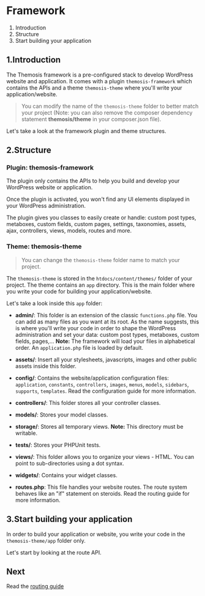 Framework
=========

1. Introduction
2. Structure
3. Start building your application

1.Introduction
--------------

The Themosis framework is a pre-configured stack to develop WordPress website and application. It comes with a plugin `themosis-framework` which contains the APIs and a theme `themosis-theme` where you'll write your application/website.

> You can modify the name of the `themosis-theme` folder to better match your project (Note: you can also remove the composer dependency statement **themosis/theme** in your composer.json file).

Let's take a look at the framework plugin and theme structures.

2.Structure
------------

### Plugin: themosis-framework

The plugin only contains the APIs to help you build and develop your WordPress website or application.

Once the plugin is activated, you won't find any UI elements displayed in your WordPress administration.

The plugin gives you classes to easily create or handle: custom post types, metaboxes, custom fields, custom pages, settings, taxonomies, assets, ajax, controllers, views, models, routes and more.

### Theme: themosis-theme

> You can change the `themosis-theme` folder name to match your project.

The `themosis-theme` is stored in the `htdocs/content/themes/` folder of your project. The theme contains an `app` directory. This is the main folder where you write your code for building your application/website.

Let's take a look inside this `app` folder:

- **admin/**: This folder is an extension of the classic `functions.php` file. You can add as many files as you want at its root. As the name suggests, this is where you'll write your code in order to shape the WordPress administration and set your data: custom post types, metaboxes, custom fields, pages,... **Note:** The framework will load your files in alphabetical order. An `application.php` file is loaded by default.

- **assets/**: Insert all your stylesheets, javascripts, images and other public assets inside this folder.

- **config/**: Contains the website/application configuration files:  `application`, `constants`, `controllers`, `images`, `menus`, `models`, `sidebars`, `supports`, `templates`. Read the configuration guide for more information.

- **controllers/**: This folder stores all your controller classes.

- **models/**: Stores your model classes.

- **storage/**: Stores all temporary views. **Note:** This directory must be writable.

- **tests/**: Stores your PHPUnit tests.

- **views/**: This folder allows you to organize your views - HTML. You can point to sub-directories using a dot syntax.

- **widgets/**: Contains your widget classes.

- **routes.php**: This file handles your website routes. The route system behaves like an "if" statement on steroids. Read the routing guide for more information.



3.Start building your application
---------------------------------

In order to build your application or website, you write your code in the `themosis-theme/app` folder only.

Let's start by looking at the route API.

Next
----
Read the [routing guide](https://github.com/themosis/documentation/blob/master/routing.md)
